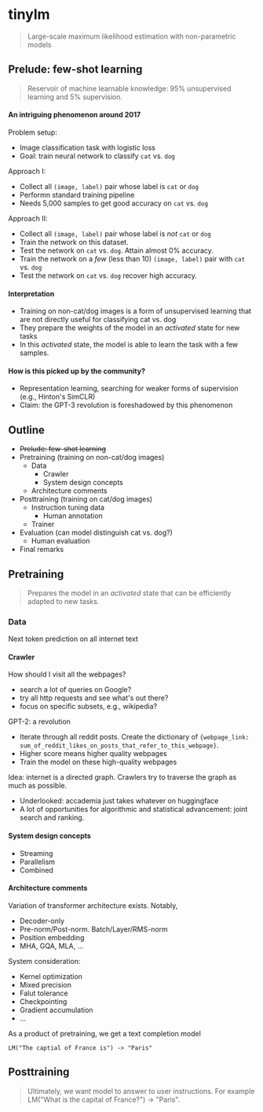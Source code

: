 # tinylm
> Large-scale maximum likelihood estimation with non-parametric models

## Prelude: few-shot learning
> Reservoir of machine learnable knowledge: 95% unsupervised learning and 5% supervision.
#### An intriguing phenomenon around 2017
Problem setup:
- Image classification task with logistic loss
- Goal: train neural network to classify `cat` vs. `dog`

Approach I:
- Collect all `(image, label)` pair whose label is `cat` or `dog`
- Performn standard training pipeline
- Needs 5,000 samples to get good accuracy on `cat` vs. `dog`

Approach II:
- Collect all `(image, label)` pair whose label is *not* `cat` or `dog`
- Train the network on this dataset.
- Test the network on `cat` vs. `dog`. Attain almost 0% accuracy.
- Train the network on a *few* (less than 10) `(image, label)` pair with `cat` vs. `dog`
- Test the network on `cat` vs. `dog` recover high accuracy.

#### Interpretation
- Training on non-cat/dog images is a form of unsupervised learning that are not directly useful for classifying cat vs. dog
- They prepare the weights of the model in an *activated* state for new tasks
- In this *activated* state, the model is able to learn the task with a few samples.

#### How is this picked up by the community?
- Representation learning, searching for weaker forms of supervision (e.g., Hinton's SimCLR)
- Claim: the GPT-3 revolution is foreshadowed by this phenomenon

## Outline
- ~~Prelude: few-shot learning~~
- Pretraining (training on non-cat/dog images)
    - Data
        - Crawler
        - System design concepts
    - Architecture comments
- Posttraining (training on cat/dog images)
    - Instruction tuning data
        - Human annotation
    - Trainer
- Evaluation (can model distinguish cat vs. dog?)
    - Human evaluation
- Final remarks

## Pretraining
> Prepares the model in an *activated* state that can be efficiently adapted to new tasks.

### Data
Next token prediction on all internet text

#### Crawler
How should I visit all the webpages?
- search a lot of queries on Google?
- try all http requests and see what's out there?
- focus on specific subsets, e.g., wikipedia?

GPT-2: a revolution
- Iterate through all reddit posts. Create the dictionary of `{webpage_link: sum_of_reddit_likes_on_posts_that_refer_to_this_webpage}`.
- Higher score means higher quality webpages
- Train the model on these high-quality webpages

Idea: internet is a directed graph. Crawlers try to traverse the graph as much as possible.
- Underlooked: accademia just takes whatever on huggingface
- A lot of opportunities for algorithmic and statistical advancement: joint search and ranking.

#### System design concepts
- Streaming
- Parallelism
- Combined

#### Architecture comments
Variation of transformer architecture exists. Notably,
- Decoder-only
- Pre-norm/Post-norm. Batch/Layer/RMS-norm
- Position embedding
- MHA, GQA, MLA, ...

System consideration:
- Kernel optimization
- Mixed precision
- Falut tolerance
- Checkpointing
- Gradient accumulation
- ...

As a product of pretraining, we get a text completion model
```
LM("The captial of France is") -> "Paris"
```

## Posttraining
> Ultimately, we want model to answer to user instructions. For example LM("What is the capital of France?") -> "Paris".

